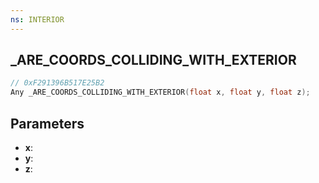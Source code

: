```yaml
---
ns: INTERIOR
---
```

## _ARE_COORDS_COLLIDING_WITH_EXTERIOR

```c
// 0xF291396B517E25B2
Any _ARE_COORDS_COLLIDING_WITH_EXTERIOR(float x, float y, float z);
```

## Parameters
* **x**:
* **y**:
* **z**:
